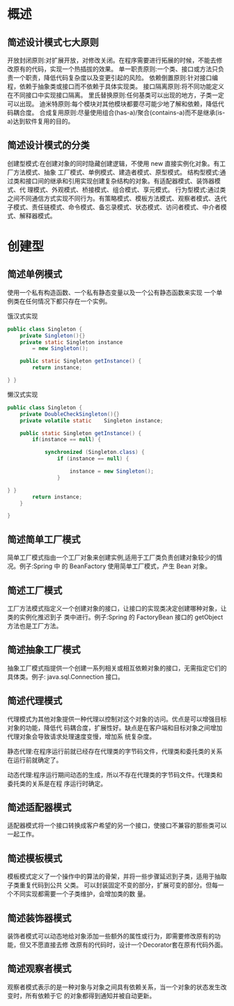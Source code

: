 # 概述
## 简述设计模式七大原则
开放封闭原则:对扩展开放，对修改关闭。在程序需要进行拓展的时候，不能去修改原有的代码，实现一个热插拔的效果。
单一职责原则:一个类、接口或方法只负责一个职责，降低代码复杂度以及变更引起的风险。 
依赖倒置原则:针对接口编程，依赖于抽象类或接口而不依赖于具体实现类。 
接口隔离原则:将不同功能定义在不同接口中实现接口隔离。 
里氏替换原则:任何基类可以出现的地方，子类一定可以出现。 
迪米特原则:每个模块对其他模块都要尽可能少地了解和依赖，降低代码耦合度。 
合成复用原则:尽量使用组合(has-a)/聚合(contains-a)而不是继承(is-a)达到软件复用的目的。

## 简述设计模式的分类
创建型模式:在创建对象的同时隐藏创建逻辑，不使用 new 直接实例化对象。有工厂方法模式、抽象 工厂模式、单例模式、建造者模式、原型模式。
结构型模式:通过类和接口间的继承和引用实现创建复杂结构的对象。有适配器模式、装饰器模式、代
理模式、外观模式、桥接模式、组合模式、享元模式。
行为型模式:通过类之间不同通信方式实现不同行为。有策略模式、模板方法模式、观察者模式、迭代
子模式、责任链模式、命令模式、备忘录模式、状态模式、访问者模式、中介者模式、解释器模式。

# 创建型

## 简述单例模式

使用一个私有构造函数、一个私有静态变量以及一个公有静态函数来实现
一个单例类在任何情况下都只存在一个实例。

饿汉式实现
```JAVA
public class Singleton {
    private Singleton(){}
    private static Singleton instance
        = new Singleton();

    public static Singleton getInstance() {
        return instance;

} }
```

懒汉式实现
```JAVA
public class Singleton {
    private DoubleCheckSingleton(){}
    private volatile static    Singleton instance;

    public static Singleton getInstance() {
        if(instance == null) {

            synchronized (Singleton.class) {
                if (instance == null) {

                    instance = new Singleton();
                }

} }
        return instance;
    }

}
```
## 简述简单工厂模式

简单工厂模式指由一个工厂对象来创建实例,适用于工厂类负责创建对象较少的情况。例子:Spring 中 的 BeanFactory 使用简单工厂模式，产生 Bean 对象。

## 简述工厂模式

工厂方法模式指定义一个创建对象的接口，让接口的实现类决定创建哪种对象，让类的实例化推迟到子 类中进行。例子:Spring 的 FactoryBean 接口的 getObject 方法也是工厂方法。

## 简述抽象工厂模式

抽象工厂模式指提供一个创建一系列相关或相互依赖对象的接口，无需指定它们的具体类。例子: java.sql.Connection 接口。


## 简述代理模式

代理模式为其他对象提供一种代理以控制对这个对象的访问。优点是可以增强目标对象的功能，降低代
码耦合度，扩展性好。缺点是在客户端和目标对象之间增加代理对象会导致请求处理速度变慢，增加系
统复杂度。

静态代理:在程序运行前就已经存在代理类的字节码文件，代理类和委托类的关系在运行前就确定了。

动态代理:程序运行期间动态的生成，所以不存在代理类的字节码文件。代理类和委托类的关系是在程
序运行时确定。

## 简述适配器模式

适配器模式将一个接口转换成客户希望的另一个接口，使接口不兼容的那些类可以一起工作。

## 简述模板模式

模板模式定义了一个操作中的算法的骨架，并将一些步骤延迟到子类，适用于抽取子类重复代码到公共
父类。
可以封装固定不变的部分，扩展可变的部分。但每一个不同实现都需要一个子类维护，会增加类的数
量。

## 简述装饰器模式

装饰者模式可以动态地给对象添加一些额外的属性或行为，即需要修改原有的功能，但又不愿直接去修 改原有的代码时，设计一个Decorator套在原有代码外面。

## 简述观察者模式

观察者模式表示的是一种对象与对象之间具有依赖关系，当一个对象的状态发生改变时，所有依赖于它
的对象都得到通知并被自动更新。
